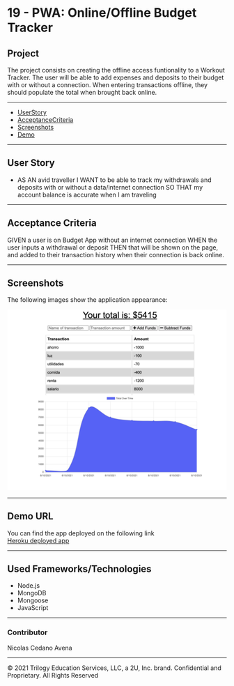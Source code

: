 # 19 - PWA: Online/Offline  Budget Tracker

## Project

The project consists on creating the offline access funtionality to a Workout Tracker. The user will be able to add expenses and deposits to their budget with or without a connection. When entering transactions offline, they should populate the total when brought back online.

- - -

- [UserStory](#UserStory)
- [AcceptanceCriteria](#AcceptanceCriteria)
- [Screenshots](#Screenshots&Test)
- [Demo](#Demo)

- - -


## User Story

* AS AN avid traveller 
I WANT to be able to track my withdrawals and deposits with or without a data/internet connection 
SO THAT my account balance is accurate when I am traveling

- - -

## Acceptance Criteria

GIVEN a user is on Budget App without an internet connection
WHEN the user inputs a withdrawal or deposit
THEN that will be shown on the page, and added to their transaction history when their connection is back online.

- - -


## Screenshots 

The following images show the application appearance:


![demo](public/Assets/demo.png)



- - -

## Demo URL 


You can find the app deployed on the following link  
<a href="https://pacific-retreat-57544.herokuapp.com/" target="_blank">Heroku deployed app</a>

- - -

## Used Frameworks/Technologies

- Node.js
- MongoDB
- Mongoose
- JavaScript


- - -
### Contributor


Nicolas Cedano Avena
- - -
© 2021 Trilogy Education Services, LLC, a 2U, Inc. brand. Confidential and Proprietary. All Rights Reserved